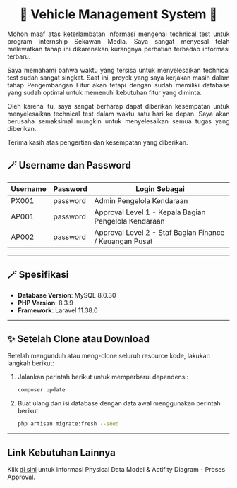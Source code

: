 

<div align="center">
    <h1>🚗 Vehicle Management System 🚛</h1>
    
</div>
<p align="justify">Mohon maaf atas keterlambatan informasi mengenai technical test untuk program internship Sekawan Media. Saya sangat menyesal telah melewatkan tahap ini dikarenakan kurangnya perhatian terhadap informasi terbaru.</p>
    <p align="justify">Saya memahami bahwa waktu yang tersisa untuk menyelesaikan technical test sudah sangat singkat. Saat ini, proyek yang saya kerjakan masih dalam tahap Pengembangan Fitur akan tetapi dengan sudah memiliki database yang sudah optimal untuk memenuhi kebutuhan fitur yang diminta.</p>
    <p align="justify">Oleh karena itu, saya sangat berharap dapat diberikan kesempatan untuk menyelesaikan technical test dalam waktu satu hari ke depan. Saya akan berusaha semaksimal mungkin untuk menyelesaikan semua tugas yang diberikan. </p>
    <p align="justify">Terima kasih atas pengertian dan kesempatan yang diberikan.</p>
    
## 🪄 Username dan Password

| Username | Password | Login Sebagai                                      |
|----------|----------|---------------------------------------------------|
| PX001    | password | Admin Pengelola Kendaraan                         |
| AP001    | password | Approval Level 1 - Kepala Bagian Pengelola Kendaraan |
| AP002    | password | Approval Level 2 - Staf Bagian Finance / Keuangan Pusat |

---

## 🪄 Spesifikasi

- **Database Version**: MySQL 8.0.30
- **PHP Version**: 8.3.9
- **Framework**: Laravel 11.38.0

---

## ✨ Setelah Clone atau Download

Setelah mengunduh atau meng-clone seluruh resource kode, lakukan langkah berikut:

1. Jalankan perintah berikut untuk memperbarui dependensi:
   ```bash
   composer update
   ```
2. Buat ulang dan isi database dengan data awal menggunakan perintah berikut:
   ```bash
   php artisan migrate:fresh --seed
   ```

---

## Link Kebutuhan Lainnya

Klik [di sini](https://drive.google.com/drive/folders/1fsJiNjrEK_6t2wEpj6L0qMLrmF4iLy1_?usp=drive_link) untuk informasi Physical Data Model & Actifity Diagram - Proses Approval.
